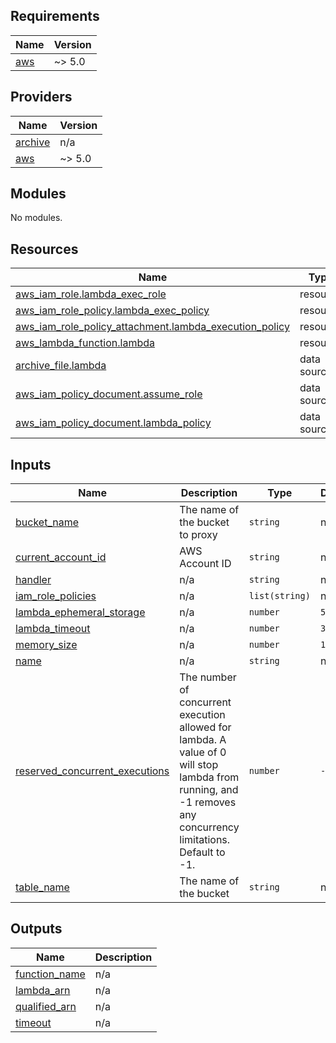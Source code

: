 <!-- BEGIN_TF_DOCS -->

## Requirements

| Name                                                   | Version |
| ------------------------------------------------------ | ------- |
| <a name="requirement_aws"></a> [aws](#requirement_aws) | ~> 5.0  |

## Providers

| Name                                                         | Version |
| ------------------------------------------------------------ | ------- |
| <a name="provider_archive"></a> [archive](#provider_archive) | n/a     |
| <a name="provider_aws"></a> [aws](#provider_aws)             | ~> 5.0  |

## Modules

No modules.

## Resources

| Name                                                                                                                                                             | Type        |
| ---------------------------------------------------------------------------------------------------------------------------------------------------------------- | ----------- |
| [aws_iam_role.lambda_exec_role](https://registry.terraform.io/providers/hashicorp/aws/latest/docs/resources/iam_role)                                            | resource    |
| [aws_iam_role_policy.lambda_exec_policy](https://registry.terraform.io/providers/hashicorp/aws/latest/docs/resources/iam_role_policy)                            | resource    |
| [aws_iam_role_policy_attachment.lambda_execution_policy](https://registry.terraform.io/providers/hashicorp/aws/latest/docs/resources/iam_role_policy_attachment) | resource    |
| [aws_lambda_function.lambda](https://registry.terraform.io/providers/hashicorp/aws/latest/docs/resources/lambda_function)                                        | resource    |
| [archive_file.lambda](https://registry.terraform.io/providers/hashicorp/archive/latest/docs/data-sources/file)                                                   | data source |
| [aws_iam_policy_document.assume_role](https://registry.terraform.io/providers/hashicorp/aws/latest/docs/data-sources/iam_policy_document)                        | data source |
| [aws_iam_policy_document.lambda_policy](https://registry.terraform.io/providers/hashicorp/aws/latest/docs/data-sources/iam_policy_document)                      | data source |

## Inputs

| Name                                                                                                                        | Description                                                                                                                                                   | Type           | Default | Required |
| --------------------------------------------------------------------------------------------------------------------------- | ------------------------------------------------------------------------------------------------------------------------------------------------------------- | -------------- | ------- | :------: |
| <a name="input_bucket_name"></a> [bucket_name](#input_bucket_name)                                                          | The name of the bucket to proxy                                                                                                                               | `string`       | n/a     |   yes    |
| <a name="input_current_account_id"></a> [current_account_id](#input_current_account_id)                                     | AWS Account ID                                                                                                                                                | `string`       | n/a     |   yes    |
| <a name="input_handler"></a> [handler](#input_handler)                                                                      | n/a                                                                                                                                                           | `string`       | n/a     |   yes    |
| <a name="input_iam_role_policies"></a> [iam_role_policies](#input_iam_role_policies)                                        | n/a                                                                                                                                                           | `list(string)` | n/a     |   yes    |
| <a name="input_lambda_ephemeral_storage"></a> [lambda_ephemeral_storage](#input_lambda_ephemeral_storage)                   | n/a                                                                                                                                                           | `number`       | `512`   |    no    |
| <a name="input_lambda_timeout"></a> [lambda_timeout](#input_lambda_timeout)                                                 | n/a                                                                                                                                                           | `number`       | `30`    |    no    |
| <a name="input_memory_size"></a> [memory_size](#input_memory_size)                                                          | n/a                                                                                                                                                           | `number`       | `128`   |    no    |
| <a name="input_name"></a> [name](#input_name)                                                                               | n/a                                                                                                                                                           | `string`       | n/a     |   yes    |
| <a name="input_reserved_concurrent_executions"></a> [reserved_concurrent_executions](#input_reserved_concurrent_executions) | The number of concurrent execution allowed for lambda. A value of 0 will stop lambda from running, and -1 removes any concurrency limitations. Default to -1. | `number`       | `-1`    |    no    |
| <a name="input_table_name"></a> [table_name](#input_table_name)                                                             | The name of the bucket                                                                                                                                        | `string`       | n/a     |   yes    |

## Outputs

| Name                                                                       | Description |
| -------------------------------------------------------------------------- | ----------- |
| <a name="output_function_name"></a> [function_name](#output_function_name) | n/a         |
| <a name="output_lambda_arn"></a> [lambda_arn](#output_lambda_arn)          | n/a         |
| <a name="output_qualified_arn"></a> [qualified_arn](#output_qualified_arn) | n/a         |
| <a name="output_timeout"></a> [timeout](#output_timeout)                   | n/a         |

<!-- END_TF_DOCS -->
